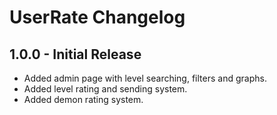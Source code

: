 # UserRate Changelog

## 1.0.0 - Initial Release
* Added admin page with level searching, filters and graphs.
* Added level rating and sending system.
* Added demon rating system.
